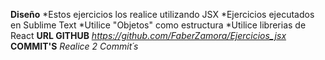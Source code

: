 **Diseño**
*Estos ejercicios los realice utilizando JSX
*Ejercicios ejecutados en Sublime Text
*Utilice "Objetos" como estructura
*Utilice librerias de React
**URL GITHUB**
*https://github.com/FaberZamora/Ejercicios_jsx*
**COMMIT'S**
*Realice 2 Commit´s*

